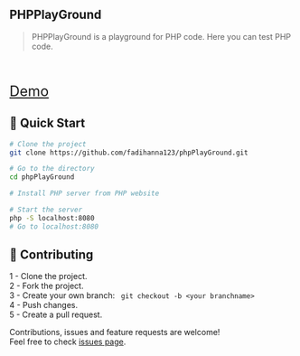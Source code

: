 ## PHPPlayGround

> PHPPlayGround is a playground for PHP code. Here you can test PHP code. <br />

<br /> <p style="font-size: 25px; text-decoration: none;">[Demo](https://phpplayground.rf.gd/)</p>

## 🚀 Quick Start

```sh
# Clone the project
git clone https://github.com/fadihanna123/phpPlayGround.git
```

```sh
# Go to the directory
cd phpPlayGround
```

```sh
# Install PHP server from PHP website
```

```sh
# Start the server
php -S localhost:8080
# Go to localhost:8080
```

## 🤝 Contributing

1 - Clone the project. <br />
2 - Fork the project. <br />
3 - Create your own branch: `
git checkout -b <your branchname>` <br />
4 - Push changes. <br />
5 - Create a pull request. <br />

Contributions, issues and feature requests are welcome!<br />Feel free to check [issues page](https://github.com/fadihanna123/phpplayground/issues).
